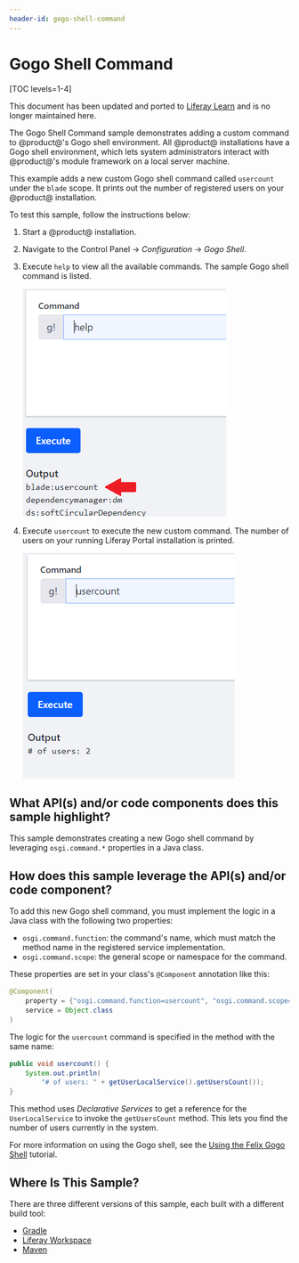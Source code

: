 ```yaml
---
header-id: gogo-shell-command
---
```


# Gogo Shell Command

[TOC levels=1-4]

<aside class="alert alert-info">
  <span class="wysiwyg-color-blue120"> This document has been updated and ported to <a href="https://learn.liferay.com/dxp/latest/en/liferay-internals/fundamentals/using-the-gogo-shell.html">Liferay Learn</a> and is no longer maintained here.</span>
</aside>

The Gogo Shell Command sample demonstrates adding a custom command to
@product@'s Gogo shell environment. All @product@ installations have a Gogo
shell environment, which lets system administrators interact with @product@'s
module framework on a local server machine.

This example adds a new custom Gogo shell command called `usercount` under the
`blade` scope. It prints out the number of registered users on your @product@
installation.

To test this sample, follow the instructions below:

1.  Start a @product@ installation.
2.  Navigate to the Control Panel &rarr; *Configuration* &rarr; *Gogo Shell*.
3.  Execute `help` to view all the available commands. The sample Gogo shell
    command is listed.

    ![Figure 1: The sample Gogo shell command is listed with all the available commands.](../../../images/gogo-shell-1.png)

4.  Execute `usercount` to execute the new custom command. The number of users
    on your running Liferay Portal installation is printed.

    ![Figure 2: The outcome of executing the `usercount` command.](../../../images/gogo-shell-2.png)

## What API(s) and/or code components does this sample highlight?

This sample demonstrates creating a new Gogo shell command by leveraging
`osgi.command.*` properties in a Java class.

## How does this sample leverage the API(s) and/or code component?

To add this new Gogo shell command, you must implement the logic in a Java
class with the following two properties:

- `osgi.command.function`: the command's name, which must match the method name
   in the registered service implementation.
- `osgi.command.scope`: the general scope or namespace for the command.

These properties are set in your class's `@Component` annotation like this:

```java
@Component(
    property = {"osgi.command.function=usercount", "osgi.command.scope=blade"},
    service = Object.class
)
```

The logic for the `usercount` command is specified in the method with the same
name:

```java
public void usercount() {
    System.out.println(
        "# of users: " + getUserLocalService().getUsersCount());
}
```

This method uses *Declarative Services* to get a reference for the
`UserLocalService` to invoke the `getUsersCount` method. This lets you find the
number of users currently in the system.

For more information on using the Gogo shell, see the
[Using the Felix Gogo Shell](/docs/7-2/customization/-/knowledge_base/c/using-the-felix-gogo-shell)
tutorial.

## Where Is This Sample?

There are three different versions of this sample, each built with a different
build tool:

- [Gradle](https://github.com/liferay/liferay-blade-samples/tree/7.2/gradle/extensions/gogo)
- [Liferay Workspace](https://github.com/liferay/liferay-blade-samples/tree/7.2/liferay-workspace/extensions/gogo)
- [Maven](https://github.com/liferay/liferay-blade-samples/tree/7.2/maven/extensions/gogo)
